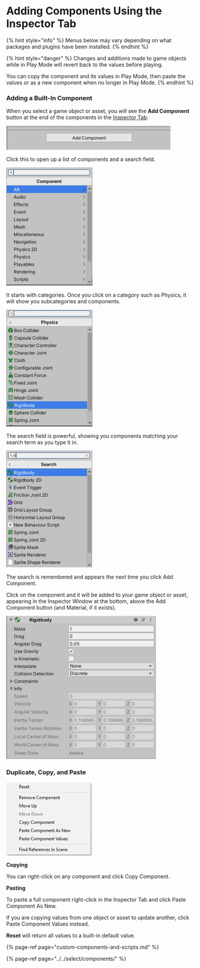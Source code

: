 # Adding Components Using the Inspector Tab

{% hint style="info" %}
Menus below may vary depending on what packages and plugins have been installed.
{% endhint %}

{% hint style="danger" %}
Changes and additions made to game objects while in Play Mode will revert back to the values before playing.

You can copy the component and its values in Play Mode, then paste the values or as a new component when no longer in Play Mode.
{% endhint %}

### Adding a Built-In Component

When you select a game object or asset, you will see the **Add Component** button at the end of the components in the [Inspector Tab](../../the-unity-interface/the-tabs/inspector-tab.md):

![](../../.gitbook/assets/image%20%2816%29.png)

Click this to open up a list of components and a search field.

![](../../.gitbook/assets/image%20%2850%29.png)

It starts with categories. Once you click on a category such as Physics, it will show you subcategories and components.

![](../../.gitbook/assets/image%20%2883%29.png)

The search field is powerful, showing you components matching your search term as you type it in.

![](../../.gitbook/assets/image%20%28100%29.png)

The search is remembered and appears the next time you click Add Component.

Click on the component and it will be added to your game object or asset, appearing in the Inspector Window at the bottom, above the Add Component button \(and Material, if it exists\).

![](../../.gitbook/assets/image%20%2894%29.png)

### Duplicate, Copy, and Paste

![](../../.gitbook/assets/image%20%2844%29.png)

**Copying**

You can right-click on any component and click Copy Component.

**Pasting**

To paste a full component right-click in the Inspector Tab and click Paste Component As New.

If you are copying values from one object or asset to update another, click Paste Component Values instead.

**Reset** will return all values to a built-in default value.

{% page-ref page="custom-components-and-scripts.md" %}

{% page-ref page="../../select/components/" %}



